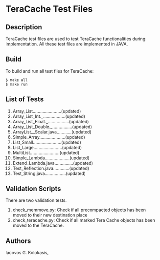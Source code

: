 # TeraCache Test Files

## Description
TeraCache test files are used to test TeraCache functionalities during
implementation. All these test files are implemented in JAVA. 

## Build
To build and run all test files for TeraCache:

```
$ make all  
$ make run
```
## List of Tests
1.  Array_List.......................(updated)
2.  Array_List_Int._..................(updated)
3.  Array_List_Float._.................(updated)
4.  Array_List_Double._................(updated)
5.  ArrayList__Scalar.java............(updated)
5.  Simple_Array.....................(updated)
6.  List_Small.......................(updated)
7.  List_Large.......................(updated)
8.  MultiList........................(updated)
9.  Simple_Lambda....................(updated)
10. Extend_Lambda.java...............(updated)
11. Test_Reflection.java.............(updated)
12. Test_String.java.................(updated)

## Validation Scripts
There are two validation tests.
1. check_memmove.py: Check if all precompacted objects has been moved to their
   new destination place
2. check_teracache.py: Check if all marked Tera Cache objects has been moved to the
   TeraCache.


## Authors
Iacovos G. Kolokasis,


